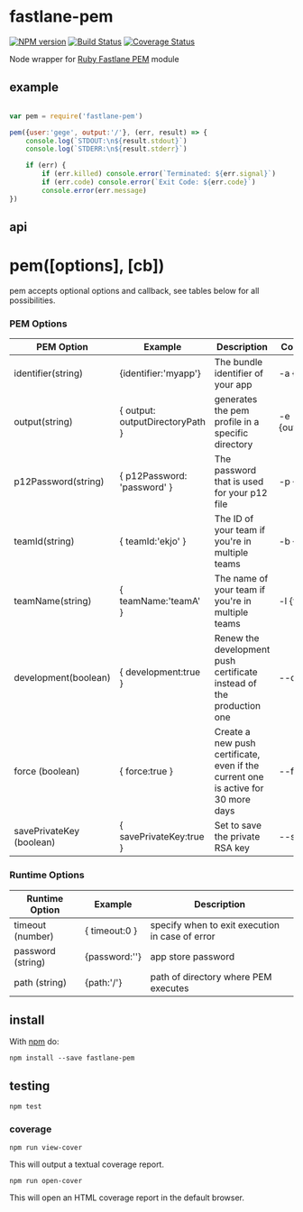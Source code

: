 # fastlane-pem

[![NPM version](https://badge.fury.io/js/fastlane-pem.png)](http://badge.fury.io/js/fastlane-pem)
[![Build Status](https://travis-ci.org/Georgette/fastlane-pem.svg?branch=master)](https://travis-ci.org/Georgette/fastlane-pem)
[![Coverage Status](https://coveralls.io/repos/Georgette/fastlane-pem/badge.png?branch=master)](https://coveralls.io/r/Georgette/fastlane-pem?branch=master)

Node wrapper for [Ruby Fastlane PEM](https://github.com/fastlane/PEM) module

## example

```javascript

var pem = require('fastlane-pem')

pem({user:'gege', output:'/'}, (err, result) => {
    console.log(`STDOUT:\n${result.stdout}`)
    console.log(`STDERR:\n${result.stderr}`)

    if (err) {
        if (err.killed) console.error(`Terminated: ${err.signal}`)
        if (err.code) console.error(`Exit Code: ${err.code}`)
        console.error(err.message)
})

```

## api

# pem([options], [cb])

pem accepts optional options and callback, see tables below for all possibilities.

### PEM Options

|PEM Option |Example|Description|Command Executed|
|-------------|-------|-----------|----------------|
| identifier(string)  | {identifier:'myapp'} | The bundle identifier of your app | -a {identifier} |
| output(string)      | { output: outputDirectoryPath } | generates the pem profile in a specific directory | -e {outputDirectoryPath} |                                                                                                                  | user (string)       |  { user:username } | Your Apple ID Username | -u {user} |
| p12Password(string)      | { p12Password: 'password' } | The password that is used for your p12 file  | -p {p12Password} |                                                                                                                  | pemName (string)       |  { pemName:'filename' } | The file name of the generated .pem file | -o {pemName} |  
| teamId(string) | { teamId:'ekjo' } |   The ID of your team if you're in multiple teams | -b {teamId} |  
| teamName(string) | { teamName:'teamA' }   | The name of your team if you're in multiple teams | -l {teamName}
| development(boolean) | { development:true } | Renew the development push certificate instead of the production one | --development |
| force (boolean)       | { force:true }  | Create a new push certificate, even if the current one is active for 30 more days | --force |                            | generateP12 (boolean) | { generateP12:true }  | Generate a p12 file additionally to a PEM file | --generate_p12 |
|savePrivateKey (boolean) | { savePrivateKey:true }  | Set to save the private RSA key | --s |                              

### Runtime Options

|Runtime Option |Example|Description|
|----------------|-------|-----------|
|timeout (number)| { timeout:0 } | specify when to exit execution in case of error |
|password (string)| {password:''} | app store password |
|path (string)| {path:'/'} | path of directory where PEM executes|

## install

With [npm](https://npmjs.org) do:

```
npm install --save fastlane-pem
```

## testing

`npm test`

### coverage

`npm run view-cover`

This will output a textual coverage report.

`npm run open-cover`

This will open an HTML coverage report in the default browser.
